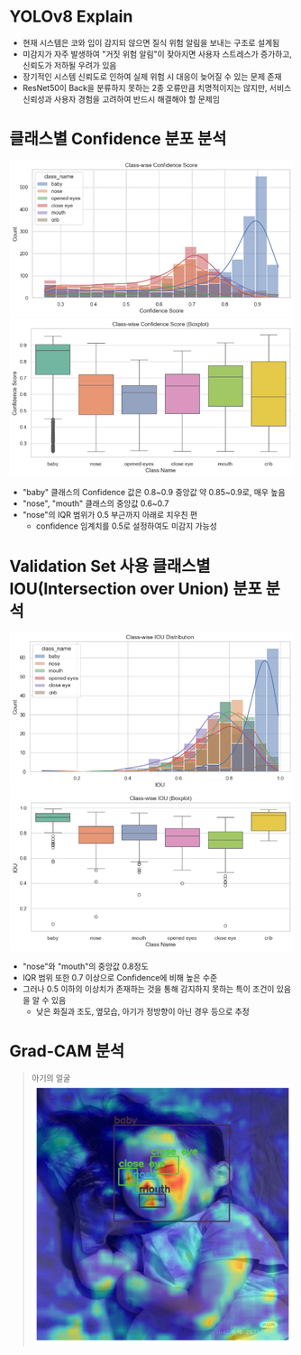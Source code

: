 # YOLOv8 Explain
- 현재 시스템은 코와 입이 감지되 않으면 질식 위험 알림을 보내는 구조로 설계됨
- 미감지가 자주 발생하여 "거짓 위험 알림"이 잦아지면 사용자 스트레스가 증가하고, 신뢰도가 저하될 우려가 있음
- 장기적인 시스템 신뢰도로 인하여 실제 위험 시 대응이 늦어질 수 있는 문제 존재
- ResNet50이 Back을 분류하지 못하는 2종 오류만큼 치명적이지는 않지만, 서비스 신뢰성과 사용자 경험을 고려하여 반드시 해결해야 할 문제임

# 클래스별 Confidence 분포 분석
![alt text](image-2.png)
![alt text](image-1.png)

- "baby" 클래스의 Confidence 값은 0.8~0.9 중앙값 약 0.85~0.9로, 매우 높음
- "nose", "mouth" 클래스의 중앙값 0.6~0.7
- "nose"의 IQR 범위가 0.5 부근까지 아래로 치우친 편 
    - confidence 임계치를 0.5로 설정하여도 미감지 가능성 

# Validation Set 사용 클래스별 IOU(Intersection over Union) 분포 분석
![alt text](image-3.png)
![alt text](image-4.png)

- "nose"와 "mouth"의 중앙값 0.8정도
- IQR 범위 또한 0.7 이상으로 Confidence에 비해 높은 수준
- 그러나 0.5 이하의 이상치가 존재하는 것을 통해 감지하지 못하는 특이 조건이 있음을 알 수 있음
    - 낮은 화질과 조도, 옆모습, 아기가 정방향이 아닌 경우 등으로 추정 

# Grad-CAM 분석

>아기의 얼굴
![alt text](image.png)